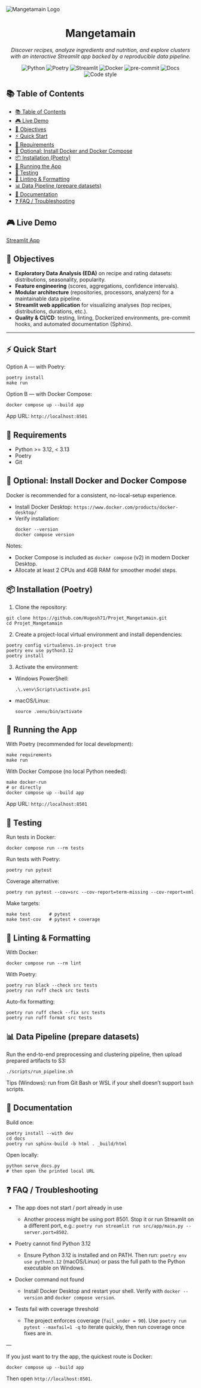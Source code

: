 ![Mangetamain Logo](docs/images/logo.jpeg)

<h1 align="center">Mangetamain</h1>
<p align="center">
  <em>Discover recipes, analyze ingredients and nutrition, and explore clusters with an interactive Streamlit app backed by a reproducible data pipeline.</em>
</p>

<p align="center">

  <img alt="Python" src="https://img.shields.io/badge/python-3.12-blue">
  <img alt="Poetry" src="https://img.shields.io/badge/packaging-Poetry-60A5FA">
  <img alt="Streamlit" src="https://img.shields.io/badge/app-Streamlit-FF4B4B">
  <img alt="Docker" src="https://img.shields.io/badge/Docker-ready-2496ED">
  <img alt="pre-commit" src="https://img.shields.io/badge/pre--commit-enabled-brightgreen">
   <img alt="Docs" src="https://img.shields.io/badge/docs-Sphinx-blueviolet">
  <img alt="Code style" src="https://img.shields.io/badge/code%20style-black-000000.svg">
</p>


## 📚 Table of Contents
- [📚 Table of Contents](#-table-of-contents)
- [🎮 Live Demo](#-live-demo)
- [🎯 Objectives](#-objectives)
- [⚡ Quick Start](#-quick-start)
- [🧩 Requirements](#-requirements)
- [🐳 Optional: Install Docker and Docker Compose](#-optional-install-docker-and-docker-compose)
- [📦 Installation (Poetry)](#-installation-poetry)
- [🚀 Running the App](#-running-the-app)
- [🧪 Testing](#-testing)
- [🎨 Linting \& Formatting](#-linting--formatting)
- [📊 Data Pipeline (prepare datasets)](#-data-pipeline-prepare-datasets)
- [📘 Documentation](#-documentation)
- [❓ FAQ / Troubleshooting](#-faq--troubleshooting)


## 🎮 Live Demo
[Streamlit App](`https://mangetamain.immock.com/`)



## 🎯 Objectives

- **Exploratory Data Analysis (EDA)** on recipe and rating datasets: distributions, seasonality, popularity.
- **Feature engineering** (scores, aggregations, confidence intervals).
- **Modular architecture** (repositories, processors, analyzers) for a maintainable data pipeline.
- **Streamlit web application** for visualizing analyses (top recipes, distributions, durations, etc.).
- **Quality & CI/CD**: testing, linting, Dockerized environments, pre-commit hooks, and automated documentation (Sphinx).

---

## ⚡ Quick Start

Option A — with Poetry:
```commandline
poetry install
make run
```

Option B — with Docker Compose:
```commandline
docker compose up --build app
```

App URL: `http://localhost:8501`

## 🧩 Requirements
- Python >= 3.12, < 3.13
- Poetry
- Git

## 🐳 Optional: Install Docker and Docker Compose
Docker is recommended for a consistent, no-local-setup experience.

- Install Docker Desktop: `https://www.docker.com/products/docker-desktop/`
- Verify installation:
  ```commandline
  docker --version
  docker compose version
  ```

Notes:
- Docker Compose is included as `docker compose` (v2) in modern Docker Desktop.
- Allocate at least 2 CPUs and 4GB RAM for smoother model steps.

## 📦 Installation (Poetry)

1) Clone the repository:
```commandline
git clone https://github.com/Hugosh71/Projet_Mangetamain.git
cd Projet_Mangetamain
```

2) Create a project-local virtual environment and install dependencies:
```commandline
poetry config virtualenvs.in-project true
poetry env use python3.12
poetry install
```

3) Activate the environment:
- Windows PowerShell:
  ```commandline
  .\.venv\Scripts\activate.ps1
  ```
- macOS/Linux:
  ```commandline
  source .venv/bin/activate
  ```

## 🚀 Running the App

With Poetry (recommended for local development):
```commandline
make requirements
make run
```

With Docker Compose (no local Python needed):
```commandline
make docker-run
# or directly
docker compose up --build app
```

App URL: `http://localhost:8501`

## 🧪 Testing

Run tests in Docker:
```commandline
docker compose run --rm tests
```

Run tests with Poetry:
```commandline
poetry run pytest
```

Coverage alternative:
```commandline
poetry run pytest --cov=src --cov-report=term-missing --cov-report=xml
```

Make targets:
```commandline
make test       # pytest
make test-cov   # pytest + coverage
```

## 🎨 Linting & Formatting

With Docker:
```commandline
docker compose run --rm lint
```

With Poetry:
```commandline
poetry run black --check src tests
poetry run ruff check src tests
```

Auto-fix formatting:
```commandline
poetry run ruff check --fix src tests
poetry run ruff format src tests
```

## 📊 Data Pipeline (prepare datasets)

Run the end-to-end preprocessing and clustering pipeline, then upload prepared artifacts to S3:
```commandline
./scripts/run_pipeline.sh
```

Tips (Windows): run from Git Bash or WSL if your shell doesn’t support `bash` scripts.

## 📘 Documentation

Build once:
```commandline
poetry install --with dev
cd docs
poetry run sphinx-build -b html . _build/html
```

Open locally:
```commandline
python serve_docs.py
# then open the printed local URL
```

## ❓ FAQ / Troubleshooting

- The app does not start / port already in use
  - Another process might be using port 8501. Stop it or run Streamlit on a different port, e.g.: `poetry run streamlit run src/app/main.py --server.port=8502`.

- Poetry cannot find Python 3.12
  - Ensure Python 3.12 is installed and on PATH. Then run: `poetry env use python3.12` (macOS/Linux) or pass the full path to the Python executable on Windows.

- Docker command not found
  - Install Docker Desktop and restart your shell. Verify with `docker --version` and `docker compose version`.

- Tests fail with coverage threshold
  - The project enforces coverage (`fail_under = 90`). Use `poetry run pytest --maxfail=1 -q` to iterate quickly, then run coverage once fixes are in.

—

If you just want to try the app, the quickest route is Docker:
```commandline
docker compose up --build app
```
Then open `http://localhost:8501`.
